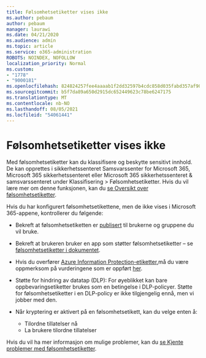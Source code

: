 ```yaml
---
title: Følsomhetsetiketter vises ikke
ms.author: pebaum
author: pebaum
manager: laurawi
ms.date: 04/21/2020
ms.audience: admin
ms.topic: article
ms.service: o365-administration
ROBOTS: NOINDEX, NOFOLLOW
localization_priority: Normal
ms.custom:
- "1778"
- "9000181"
ms.openlocfilehash: 824824257fee4aaaab1f2dd32597b4cdc858d035fabd357af90cf054dd35c9c4
ms.sourcegitcommit: b5f7da89a650d2915dc652449623c78be6247175
ms.translationtype: MT
ms.contentlocale: nb-NO
ms.lasthandoff: 08/05/2021
ms.locfileid: "54061441"
---
```

# <a name="sensitivity-labels-not-appearing"></a>Følsomhetsetiketter vises ikke

Med følsomhetsetiketter kan du klassifisere og beskytte sensitivt innhold. De kan opprettes i sikkerhetssenteret Samsvarssenter for Microsoft 365, Microsoft 365 sikkerhetssenteret eller Microsoft 365 sikkerhetssenteret & samsvarssenteret under Klassifisering > Følsomhetsetiketter. Hvis du vil lære mer om denne funksjonen, kan du [se Oversikt over følsomhetsetiketter](https://docs.microsoft.com/microsoft-365/compliance/sensitivity-labels).

Hvis du har konfigurert følsomhetsetikettene, men de ikke vises i Microsoft 365-appene, kontrollerer du følgende:

- Bekreft at følsomhetsetiketten er [publisert](https://docs.microsoft.com/microsoft-365/compliance/sensitivity-labels#what-label-policies-can-do) til brukerne og gruppene du vil bruke.

- Bekreft at brukeren bruker en app som støtter følsomhetsetiketter – se [følsomhetsetiketter i dokumentet](https://support.office.com/article/apply-sensitivity-labels-to-your-documents-and-email-within-office-2f96e7cd-d5a4-403b-8bd7-4cc636bae0f9?#bkmk_whereavailable).

- Hvis du overfører [Azure Information Protection-etiketter,](https://docs.microsoft.com/azure/information-protection/configure-policy-migrate-labels)må du være oppmerksom på vurderingene som er oppført [her](https://docs.microsoft.com/azure/information-protection/configure-policy-migrate-labels#considerations-for-unified-labels).

- Støtte for hindring av datatap (DLP): For øyeblikket kan bare oppbevaringsetiketter brukes som en betingelse i DLP-policyer.  Støtte for følsomhetsetiketter i en DLP-policy er ikke tilgjengelig ennå, men vi jobber med den.

- Når kryptering er aktivert på en følsomhetsetikett, kan du velge enten å:
    - Tilordne tillatelser nå
    - La brukere tilordne tillatelser


Hvis du vil ha mer informasjon om mulige problemer, kan du [se Kjente problemer med følsomhetsetiketter](https://support.office.com/article/known-issues-with-sensitivity-labels-in-office-b169d687-2bbd-4e21-a440-7da1b2743edc).